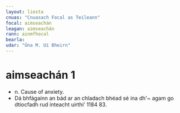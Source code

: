 ```yaml
---
layout: liosta
cnuas: "Cnuasach Focal as Teileann"
focal: aimseachán
leagan: aimseachán
rann: ainmfhocal
bearla:
udar: "Úna M. Uí Bheirn"
---
```

# aimseachán 1

* n. Cause of anxiety.
* Dá bhfágainn an bád ar an chladach bhéad sé ina dh'~ agam go
dtiocfadh rud ínteacht uirthi’ 1184 83.
